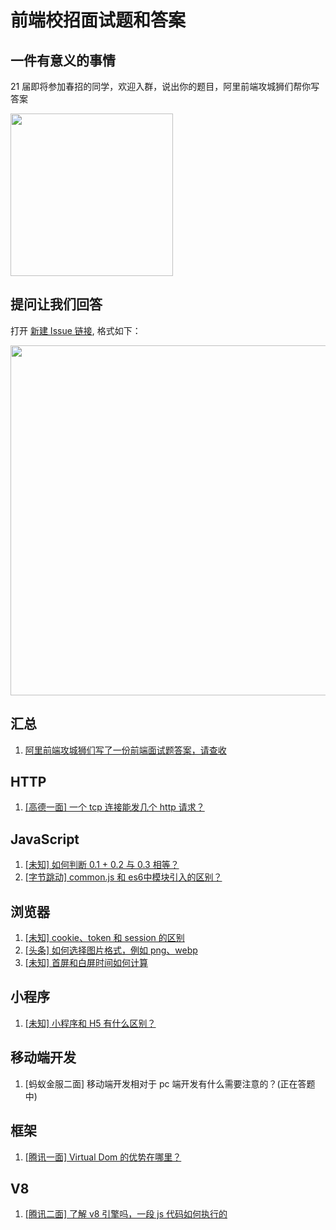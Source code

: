 # 前端校招面试题和答案

## 一件有意义的事情

21 届即将参加春招的同学，欢迎入群，说出你的题目，阿里前端攻城狮们帮你写答案

<img src="https://gw.alicdn.com/tfs/TB1mWX7y1T2gK0jSZFvXXXnFXXa-674-896.jpg" width="260" />

## 提问让我们回答

打开 [新建 Issue 链接](https://github.com/mqyqingfeng/frontend-interview-question-and-answer/issues/new), 格式如下：

<img src="https://gw.alicdn.com/tfs/TB1Y1ePxND1gK0jSZFyXXciOVXa-1508-1050.jpg" width="560" />

## 汇总

1. [阿里前端攻城狮们写了一份前端面试题答案，请查收](https://github.com/mqyqingfeng/frontend-interview-question-and-answer/issues/30)


## HTTP

1. [[高德一面] 一个 tcp 连接能发几个 http 请求？](https://github.com/mqyqingfeng/frontend-interview-question-and-answer/issues/1)

## JavaScript

1. [[未知] 如何判断 0.1 + 0.2 与 0.3 相等？](https://github.com/mqyqingfeng/frontend-interview-question-and-answer/issues/10)
2. [[字节跳动] common.js 和 es6中模块引入的区别？](https://github.com/mqyqingfeng/frontend-interview-question-and-answer/issues/5)

## 浏览器

1. [[未知] cookie、token 和 session 的区别](https://github.com/mqyqingfeng/frontend-interview-question-and-answer/issues/6)
1. [[头条] 如何选择图片格式，例如 png、webp](https://github.com/mqyqingfeng/frontend-interview-question-and-answer/issues/7)
2. [[未知] 首屏和白屏时间如何计算](https://github.com/mqyqingfeng/frontend-interview-question-and-answer/issues/8)

## 小程序

1. [[未知] 小程序和 H5 有什么区别？](https://github.com/mqyqingfeng/frontend-interview-question-and-answer/issues/9)

## 移动端开发

1. [蚂蚁金服二面] 移动端开发相对于 pc 端开发有什么需要注意的？(正在答题中)

## 框架

1. [[腾讯一面] Virtual Dom 的优势在哪里？](https://github.com/mqyqingfeng/frontend-interview-question-and-answer/issues/3)

## V8

1. [[腾讯二面] 了解 v8 引擎吗，一段 js 代码如何执行的](https://github.com/mqyqingfeng/frontend-interview-question-and-answer/issues/12)
